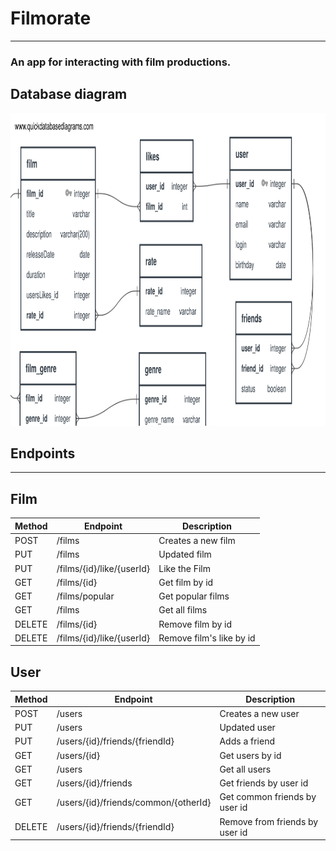 # Filmorate

---

### An app for interacting with film productions.

## Database diagram
<img alt="DB diagram" height="500" src="FilmorateDiagramDB.svg" width="900"/>

## Endpoints 

---

## Film 


| Method | Endpoint                  | Description               |
|--------|---------------------------|---------------------------|
| POST   | /films                    | Creates a new film        |
| PUT    | /films                    | Updated film              |
| PUT    | /films/{id}/like/{userId} | Like the Film             |
| GET    | /films/{id}               | Get film by id            |
| GET    | /films/popular            | Get popular films         |
| GET    | /films                    | Get all films             |
| DELETE | /films/{id}               | Remove film by id         |
| DELETE | /films/{id}/like/{userId} | Remove film's like by id  |

## User 

| Method | Endpoint                             | Description                    |
|--------|--------------------------------------|--------------------------------|
| POST   | /users                               | Creates a new user             |
| PUT    | /users                               | Updated user                   |
| PUT    | /users/{id}/friends/{friendId}       | Adds a friend                  |
| GET    | /users/{id}                          | Get users by id                |
| GET    | /users                               | Get all users                  |
| GET    | /users/{id}/friends                  | Get friends by user id         |
| GET    | /users/{id}/friends/common/{otherId} | Get common friends by user id  |
| DELETE | /users/{id}/friends/{friendId}       | Remove from friends by user id |


